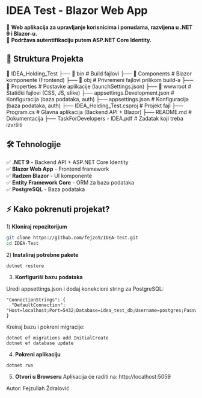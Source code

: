 ﻿# IDEA Test - Blazor Web App

🚀 **Web aplikacija za upravljanje korisnicima i ponudama, razvijena u .NET 9 i Blazor-u.**  
🔐 **Podržava autentifikaciju putem ASP.NET Core Identity.**  

## 📂 Struktura Projekta

📂 IDEA_Holding_Test
 ├── 📂 bin							 # Build fajlovi
 ├── 📂 Components					 # Blazor komponente (Frontend)
 ├── 📂 obj							 # Privremeni fajlovi prilikom build-a
 ├── 📂 Properties					 # Postavke aplikacije (launchSettings.json)
 ├── 📂 wwwroot						 # Statički fajlovi (CSS, JS, slike)
 ├── appsettings.Development.json    # Konfiguracija (baza podataka, auth)
 ├── appsettings.json				 # Konfiguracija (baza podataka, auth)
 ├── IDEA_Holding_Test.csproj		 # Projekt fajl
 ├── Program.cs						 # Glavna aplikacija (Backend API + Blazor)
 ├── README.md						 # Dokumentacija
 ├── TaskForDevelopers - IDEA.pdf    # Zadatak koji treba izvršiti
 
## 🛠 **Tehnologije**
✅ **.NET 9** - Backend API + ASP.NET Core Identity  
✅ **Blazor Web App** - Frontend framework  
✅ **Radzen Blazor** - UI komponente  
✅ **Entity Framework Core** - ORM za bazu podataka  
✅ **PostgreSQL** - Baza podataka  

## ⚡ **Kako pokrenuti projekat?**

1️) **Kloniraj repozitorijum**  
   ```sh
   git clone https://github.com/fejzo9/IDEA-Test.git
   cd IDEA-Test
   ```
2️) **Instaliraj potrebne pakete**
```
dotnet restore
```

3) **Konfiguriši bazu podataka**

Uredi appsettings.json i dodaj konekcioni string za PostgreSQL:
```
"ConnectionStrings": {
  "DefaultConnection": "Host=localhost;Port=5432;Database=idea_test_db;Username=postgres;Password=yourpassword"
}
```
Kreiraj bazu i pokreni migracije:
```
dotnet ef migrations add InitialCreate
dotnet ef database update
```

4) **Pokreni aplikaciju**
```
dotnet run
```

5) **Otvori u Browseru**
Aplikacija će raditi na: http://localhost:5059

Autor: Fejzullah Ždralović